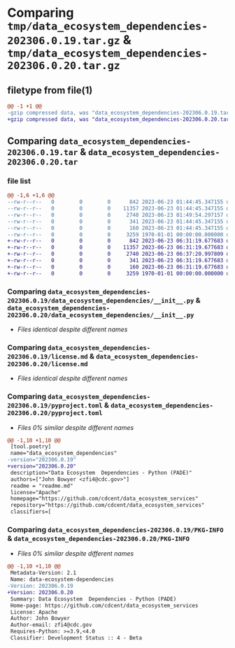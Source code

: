 # Comparing `tmp/data_ecosystem_dependencies-202306.0.19.tar.gz` & `tmp/data_ecosystem_dependencies-202306.0.20.tar.gz`

## filetype from file(1)

```diff
@@ -1 +1 @@
-gzip compressed data, was "data_ecosystem_dependencies-202306.0.19.tar", max compression
+gzip compressed data, was "data_ecosystem_dependencies-202306.0.20.tar", max compression
```

## Comparing `data_ecosystem_dependencies-202306.0.19.tar` & `data_ecosystem_dependencies-202306.0.20.tar`

### file list

```diff
@@ -1,6 +1,6 @@
--rw-r--r--   0        0        0      842 2023-06-23 01:44:45.347155 data_ecosystem_dependencies-202306.0.19/data_ecosystem_dependencies/__init__.py
--rw-r--r--   0        0        0    11357 2023-06-23 01:44:45.347155 data_ecosystem_dependencies-202306.0.19/license.md
--rw-r--r--   0        0        0     2740 2023-06-23 01:49:54.297157 data_ecosystem_dependencies-202306.0.19/pyproject.toml
--rw-r--r--   0        0        0      341 2023-06-23 01:44:45.347155 data_ecosystem_dependencies-202306.0.19/readme.md
--rw-r--r--   0        0        0      160 2023-06-23 01:44:45.347155 data_ecosystem_dependencies-202306.0.19/setup.cfg
--rw-r--r--   0        0        0     3259 1970-01-01 00:00:00.000000 data_ecosystem_dependencies-202306.0.19/PKG-INFO
+-rw-r--r--   0        0        0      842 2023-06-23 06:31:19.677683 data_ecosystem_dependencies-202306.0.20/data_ecosystem_dependencies/__init__.py
+-rw-r--r--   0        0        0    11357 2023-06-23 06:31:19.677683 data_ecosystem_dependencies-202306.0.20/license.md
+-rw-r--r--   0        0        0     2740 2023-06-23 06:37:20.997809 data_ecosystem_dependencies-202306.0.20/pyproject.toml
+-rw-r--r--   0        0        0      341 2023-06-23 06:31:19.677683 data_ecosystem_dependencies-202306.0.20/readme.md
+-rw-r--r--   0        0        0      160 2023-06-23 06:31:19.677683 data_ecosystem_dependencies-202306.0.20/setup.cfg
+-rw-r--r--   0        0        0     3259 1970-01-01 00:00:00.000000 data_ecosystem_dependencies-202306.0.20/PKG-INFO
```

### Comparing `data_ecosystem_dependencies-202306.0.19/data_ecosystem_dependencies/__init__.py` & `data_ecosystem_dependencies-202306.0.20/data_ecosystem_dependencies/__init__.py`

 * *Files identical despite different names*

### Comparing `data_ecosystem_dependencies-202306.0.19/license.md` & `data_ecosystem_dependencies-202306.0.20/license.md`

 * *Files identical despite different names*

### Comparing `data_ecosystem_dependencies-202306.0.19/pyproject.toml` & `data_ecosystem_dependencies-202306.0.20/pyproject.toml`

 * *Files 0% similar despite different names*

```diff
@@ -1,10 +1,10 @@
 [tool.poetry]
 name="data_ecosystem_dependencies"
-version="202306.0.19"
+version="202306.0.20"
 description="Data Ecosystem  Dependencies - Python (PADE)"
 authors=["John Bowyer <zfi4@cdc.gov>"]
 readme = "readme.md"
 license="Apache"
 homepage="https://github.com/cdcent/data_ecosystem_services"
 repository="https://github.com/cdcent/data_ecosystem_services"
 classifiers=[
```

### Comparing `data_ecosystem_dependencies-202306.0.19/PKG-INFO` & `data_ecosystem_dependencies-202306.0.20/PKG-INFO`

 * *Files 0% similar despite different names*

```diff
@@ -1,10 +1,10 @@
 Metadata-Version: 2.1
 Name: data-ecosystem-dependencies
-Version: 202306.0.19
+Version: 202306.0.20
 Summary: Data Ecosystem  Dependencies - Python (PADE)
 Home-page: https://github.com/cdcent/data_ecosystem_services
 License: Apache
 Author: John Bowyer
 Author-email: zfi4@cdc.gov
 Requires-Python: >=3.9,<4.0
 Classifier: Development Status :: 4 - Beta
```

